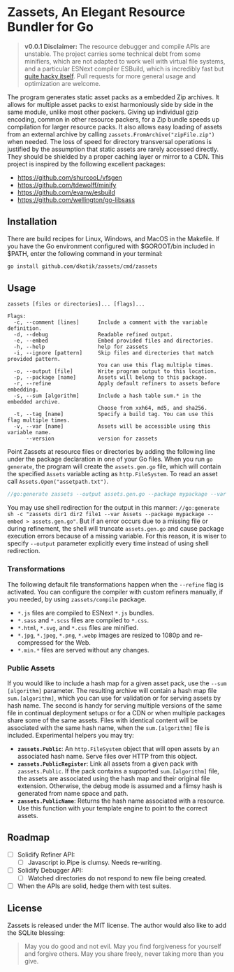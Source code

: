 # Zassets, An Elegant Resource Bundler for Go
> **v0.0.1 Disclaimer:** The resource debugger and compile APIs are unstable. The project carries some technical debt from some minifiers, which are not adapted to work well with virtual file systems, and a particular ESNext compiler ESBuild, which is incredibly fast but [quite hacky itself](https://github.com/evanw/esbuild/issues/13#issuecomment-587111778). Pull requests for more general usage and optimization are welcome.

The program generates static asset packs as a embedded Zip archives. It allows for multiple asset packs to exist harmoniously side by side in the same module, unlike most other packers. Giving up individual gzip encoding, common in other resource packers, for a Zip bundle speeds up compilation for larger resource packs. It also allows easy loading of assets from an external archive by calling `zassets.FromArchive("zipFile.zip")` when needed. The loss of speed for directory transversal operations is justified by the assumption that static assets are rarely accessed directly. They should be shielded by a proper caching layer or mirror to a CDN. This project is inspired by the following excellent packages:

- https://github.com/shurcooL/vfsgen
- https://github.com/tdewolff/minify
- https://github.com/evanw/esbuild
- https://github.com/wellington/go-libsass

## Installation
There are build recipes for Linux, Windows, and MacOS in the Makefile. If you have the Go environment configured with $GOROOT/bin included in $PATH, enter the following command in your terminal:
``` sh
go install github.com/dkotik/zassets/cmd/zassets
```

## Usage
```
zassets [files or directories]... [flags]...

Flags:
  -c, --comment [lines]      Include a comment with the variable definition.
  -d, --debug                Readable refined output.
  -e, --embed                Embed provided files and directories.
  -h, --help                 help for zassets
  -i, --ignore [pattern]     Skip files and directories that match provided pattern.
                             You can use this flag multiple times.
  -o, --output [file]        Write program output to this location.
  -p, --package [name]       Assets will belong to this package.
  -r, --refine               Apply default refiners to assets before embedding.
  -s, --sum [algorithm]      Include a hash table sum.* in the embedded archive.
                             Choose from xxh64, md5, and sha256.
  -t, --tag [name]           Specify a build tag. You can use this flag multiple times.
  -v, --var [name]           Assets will be accessible using this variable name.
      --version              version for zassets
```

Point Zassets at resource files or directories by adding the following line under the package declaration in one of your Go files. When you run `go generate`, the program will create the `assets.gen.go` file, which will contain the specified `Assets` variable acting as `http.FileSystem`. To read an asset call `Assets.Open("assetpath.txt")`.

``` go
//go:generate zassets --output assets.gen.go --package mypackage --var Assets --embed dir1 dir2 file1
```

You may use shell redirection for the output in this manner: `//go:generate sh -c "zassets dir1 dir2 file1 --var Assets --package mypackage --embed > assets.gen.go"`. But if an error occurs due to a missing file or during refinement, the shell will truncate `assets.gen.go` and cause package execution errors because of a missing variable. For this reason, it is wiser to specify `--output` parameter explicitly every time instead of using shell redirection.

### Transformations
The following default file transformations happen when the `--refine` flag is activated. You can configure the compiler with custom refiners manually, if you needed, by using `zassets/compile` package.

- `*.js` files are compiled to ESNext `*.js` bundles.
- `*.sass` and `*.scss` files are compiled to `*.css`.
- `*.html`, `*.svg`, and `*.css` files are minified.
- `*.jpg`, `*.jpeg`, `*.png`, `*.webp` images are resized to 1080p and re-compressed for the Web.
- `*.min.*` files are served without any changes.

### Public Assets
If you would like to include a hash map for a given asset pack, use the `--sum [algorithm]` parameter. The resulting archive will contain a hash map file `sum.[algorithm]`, which you can use for validation or for serving assets by hash name. The second is handy for serving multiple versions of the same file in continual deployment setups or for a CDN or when multiple packages share some of the same assets. Files with identical content will be associated with the same hash name, when the `sum.[algorithm]` file is included. Experimental helpers you may try:

- **`zassets.Public`**: An `http.FileSystem` object that will open assets by an associated hash name. Serve files over HTTP from this object.
- **`zassets.PublicRegister`**: Link all assets from a given pack with `zassets.Public`. If the pack contains a supported `sum.[algorithm]` file, the assets are associated using the hash map and their original file extension. Otherwise, the debug mode is assumed and a flimsy hash is generated from name space and path.
- **`zassets.PublicName`**: Returns the hash name associated with a resource. Use this function with your template engine to point to the correct assets.

## Roadmap
- [ ] Solidify Refiner API:
    - [ ] Javascript io.Pipe is clumsy. Needs re-writing.
- [ ] Solidify Debugger API:
    - [ ] Watched directories do not respond to new file being created.
- [ ] When the APIs are solid, hedge them with test suites.

## License
Zassets is released under the MIT license. The author would also like to add the SQLite blessing:

> May you do good and not evil. May you find forgiveness for yourself and forgive others. May you share freely, never taking more than you give.
